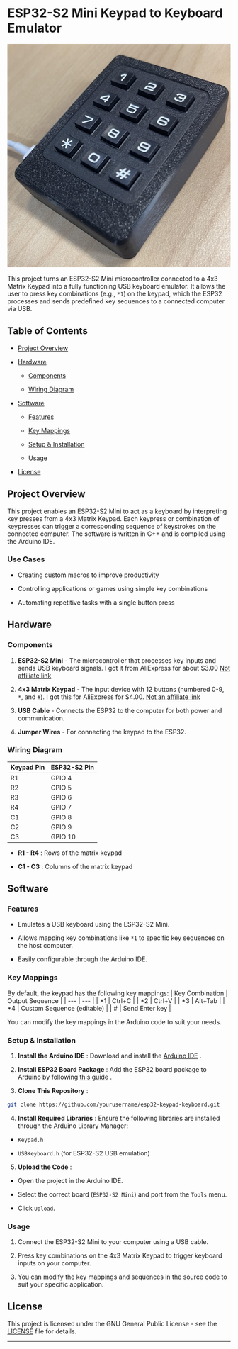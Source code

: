 # ESP32-S2 Mini Keypad to Keyboard Emulator 

![Keypad](https://github.com/mctainsh/Esp32/blob/main/MarcoKeyboard/Photos/Finished.jpg?raw=true)

This project turns an ESP32-S2 Mini microcontroller connected to a 4x3 Matrix Keypad into a fully functioning USB keyboard emulator. It allows the user to press key combinations (e.g., `*1`) on the keypad, which the ESP32 processes and sends predefined key sequences to a connected computer via USB.


## Table of Contents 
 
- [Project Overview](#project-overview)
 
- [Hardware](#hardware)  
  - [Components](#components)
 
  - [Wiring Diagram](#wiring-diagram)
 
- [Software](#software)  
  - [Features](#features)
 
  - [Key Mappings](#key-mappings)
 
  - [Setup & Installation](#setup--installation)
 
  - [Usage](#usage)
 
- [License](#license)

## Project Overview 

This project enables an ESP32-S2 Mini to act as a keyboard by interpreting key presses from a 4x3 Matrix Keypad. Each keypress or combination of keypresses can trigger a corresponding sequence of keystrokes on the connected computer. The software is written in C++ and is compiled using the Arduino IDE.

### Use Cases 

- Creating custom macros to improve productivity

- Controlling applications or games using simple key combinations

- Automating repetitive tasks with a single button press

## Hardware 

### Components 
 
1. **ESP32-S2 Mini**  - The microcontroller that processes key inputs and sends USB keyboard signals. I got it from AliExpress for about $3.00 [Not affiliate link](https://www.aliexpress.com/item/1005005024560671.html)
 
2. **4x3 Matrix Keypad**  - The input device with 12 buttons (numbered 0-9, `*`, and `#`). I got this for AliExpress for $4.00. [Not an affiliate link](https://www.aliexpress.com/item/4001135475068.html)
 
3. **USB Cable**  - Connects the ESP32 to the computer for both power and communication.
 
4. **Jumper Wires**  - For connecting the keypad to the ESP32.

### Wiring Diagram 
| Keypad Pin | ESP32-S2 Pin | 
| --- | --- | 
| R1 | GPIO 4 | 
| R2 | GPIO 5 | 
| R3 | GPIO 6 | 
| R4 | GPIO 7 | 
| C1 | GPIO 8 | 
| C2 | GPIO 9 | 
| C3 | GPIO 10 | 
 
- **R1 - R4** : Rows of the matrix keypad
 
- **C1 - C3** : Columns of the matrix keypad

## Software 

### Features 

- Emulates a USB keyboard using the ESP32-S2 Mini.
 
- Allows mapping key combinations like `*1` to specific key sequences on the host computer.

- Easily configurable through the Arduino IDE.

### Key Mappings 

By default, the keypad has the following key mappings:
| Key Combination | Output Sequence | 
| --- | --- | 
| *1 | Ctrl+C | 
| *2 | Ctrl+V | 
| *3 | Alt+Tab | 
| *4 | Custom Sequence (editable) | 
| # | Send Enter key | 

You can modify the key mappings in the Arduino code to suit your needs.

### Setup & Installation 
 
1. **Install the Arduino IDE** : Download and install the [Arduino IDE]() .
 
2. **Install ESP32 Board Package** : Add the ESP32 board package to Arduino by following [this guide]() .
 
3. **Clone This Repository** :

```bash
git clone https://github.com/yourusername/esp32-keypad-keyboard.git
```
 
4. **Install Required Libraries** : Ensure the following libraries are installed through the Arduino Library Manager: 
  - `Keypad.h`
 
  - `USBKeyboard.h` (for ESP32-S2 USB emulation)
 
5. **Upload the Code** :
  - Open the project in the Arduino IDE.
 
  - Select the correct board (`ESP32-S2 Mini`) and port from the `Tools` menu.
 
  - Click `Upload`.

### Usage 

1. Connect the ESP32-S2 Mini to your computer using a USB cable.

2. Press key combinations on the 4x3 Matrix Keypad to trigger keyboard inputs on your computer.

3. You can modify the key mappings and sequences in the source code to suit your specific application.

## License 
This project is licensed under the GNU General Public License - see the [LICENSE]()  file for details.

---

